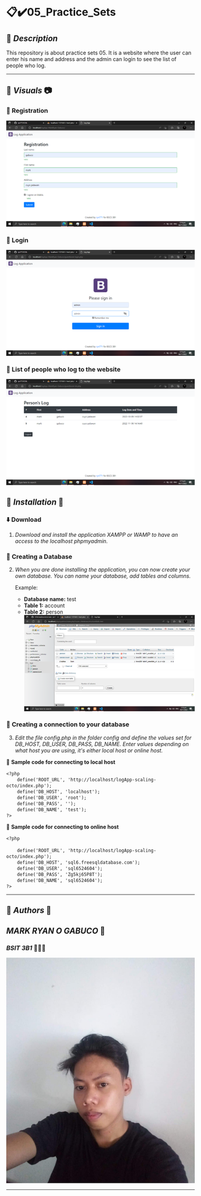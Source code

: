 # :clipboard::heavy_check_mark:**05_Practice_Sets**

## :memo: **_Description_**

This repository is about practice sets 05. It is a website where the user can enter his name and address and the admin can login to see the list of people who log.

---

## :pushpin: **_Visuals_** :camera:

### :paperclip: **Registration**

![registration](img/register.png)

### :paperclip: **Login**

![login](img/login.png)

### :paperclip: **List of people who log to the website**

![list](img/log.png)

## :wrench: **_Installation_** :wrench:

### :arrow_down: **Download**

1. _Download and install the application XAMPP or WAMP to have an access to the localhost phpmyadmin._

### :hammer: **Creating a Database**

2. _When you are done installing the application, you can now create your own database. You can name your database, add tables and columns._

   Example:

   - **Database name:** test
   - **Table 1:** account
   - **Table 2:** person  
     ![sample](img/test.png)

### :electric_plug: **Creating a connection to your database**

3. _Edit the file config.php in the folder config and define the values set for DB_HOST, DB_USER, DB_PASS, DB_NAME. Enter values depending on what host you are using, it's either local host or online host._

:scroll: **Sample code for connecting to local host**

```
<?php
    define('ROOT_URL', 'http://localhost/logApp-scaling-octo/index.php');
    define('DB_HOST', 'localhost');
    define('DB_USER', 'root');
    define('DB_PASS', '');
    define('DB_NAME', 'test');
?>
```

:scroll: **Sample code for connecting to online host**

```
<?php

    define('ROOT_URL', 'http://localhost/logApp-scaling-octo/index.php');
    define('DB_HOST', 'sql6.freesqldatabase.com');
    define('DB_USER', 'sql6524604');
    define('DB_PASS', 'Zg5kj65P8T');
    define('DB_NAME', 'sql6524604');
?>
```

---

## :round_pushpin: **_Authors_** :boy:

## **_MARK RYAN O GABUCO_** :beginner:

### **_BSIT 3B1_** :star2::star2::star2:

![me](img/me.jpg)

---
